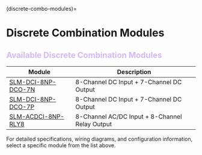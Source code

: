 (discrete-combo-modules)=
# Discrete Combination Modules

## <span style="color:#d4b8ff;">Available Discrete Combination Modules</span>
| Module | Description |
|--------|-------------|
| [SLM-DCI-8NP-DCO-7N](SLM-DCI-8NP-DCO-7N) | 8-Channel DC Input + 7-Channel DC Output |
| [SLM-DCI-8NP-DCO-7P](SLM-DCI-8NP-DCO-7P) | 8-Channel DC Input + 7-Channel DC Output |
| [SLM-ACDCI-8NP-RLY8](SLM-ACDCI-8NP-RLY8) | 8-Channel AC/DC Input + 8-Channel Relay Output |

For detailed specifications, wiring diagrams, and configuration information, select a specific module from the list above.


